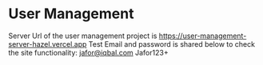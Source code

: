# User Management
Server Url of the user management project is https://user-management-server-hazel.vercel.app
Test Email and password is shared below to check the site functionality:
jafor@iqbal.com
Jafor123+
